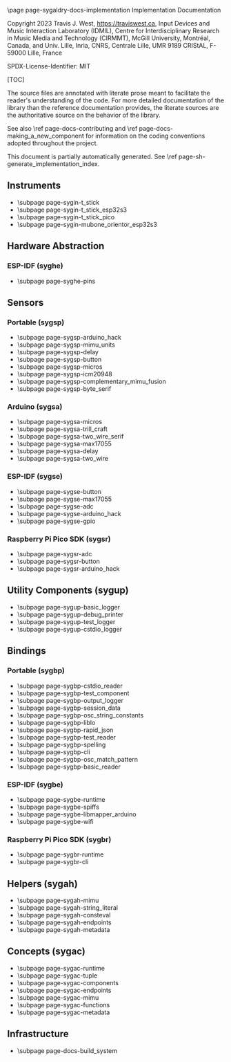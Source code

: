 \page page-sygaldry-docs-implementation Implementation Documentation

Copyright 2023 Travis J. West, https://traviswest.ca, Input Devices and Music
Interaction Laboratory (IDMIL), Centre for Interdisciplinary Research in Music
Media and Technology (CIRMMT), McGill University, Montréal, Canada, and Univ.
Lille, Inria, CNRS, Centrale Lille, UMR 9189 CRIStAL, F-59000 Lille, France

SPDX-License-Identifier: MIT

[TOC]

The source files are annotated with literate prose meant to facilitate the
reader's understanding of the code. For more detailed documentation of the
library than the reference documentation provides, the literate sources are
the authoritative source on the behavior of the library.

See also \ref page-docs-contributing and \ref page-docs-making_a_new_component
for information on the coding conventions adopted throughout the project.

This document is partially automatically generated. See \ref page-sh-generate_implementation_index.

## Instruments
- \subpage page-sygin-t_stick
- \subpage page-sygin-t_stick_esp32s3
- \subpage page-sygin-t_stick_pico
- \subpage page-sygin-mubone_orientor_esp32s3

## Hardware Abstraction

### ESP-IDF (syghe)
- \subpage page-syghe-pins

## Sensors

### Portable (sygsp)
- \subpage page-sygsp-arduino_hack
- \subpage page-sygsp-mimu_units
- \subpage page-sygsp-delay
- \subpage page-sygsp-button
- \subpage page-sygsp-micros
- \subpage page-sygsp-icm20948
- \subpage page-sygsp-complementary_mimu_fusion
- \subpage page-sygsp-byte_serif

### Arduino (sygsa)
- \subpage page-sygsa-micros
- \subpage page-sygsa-trill_craft
- \subpage page-sygsa-two_wire_serif
- \subpage page-sygsa-max17055
- \subpage page-sygsa-delay
- \subpage page-sygsa-two_wire

### ESP-IDF (sygse)
- \subpage page-sygse-button
- \subpage page-sygse-max17055
- \subpage page-sygse-adc
- \subpage page-sygse-arduino_hack
- \subpage page-sygse-gpio

### Raspberry Pi Pico SDK (sygsr)
- \subpage page-sygsr-adc
- \subpage page-sygsr-button
- \subpage page-sygsr-arduino_hack

## Utility Components (sygup)
- \subpage page-sygup-basic_logger
- \subpage page-sygup-debug_printer
- \subpage page-sygup-test_logger
- \subpage page-sygup-cstdio_logger

## Bindings

### Portable (sygbp)
- \subpage page-sygbp-cstdio_reader
- \subpage page-sygbp-test_component
- \subpage page-sygbp-output_logger
- \subpage page-sygbp-session_data
- \subpage page-sygbp-osc_string_constants
- \subpage page-sygbp-liblo
- \subpage page-sygbp-rapid_json
- \subpage page-sygbp-test_reader
- \subpage page-sygbp-spelling
- \subpage page-sygbp-cli
- \subpage page-sygbp-osc_match_pattern
- \subpage page-sygbp-basic_reader

### ESP-IDF (sygbe)
- \subpage page-sygbe-runtime
- \subpage page-sygbe-spiffs
- \subpage page-sygbe-libmapper_arduino
- \subpage page-sygbe-wifi

### Raspberry Pi Pico SDK (sygbr)
- \subpage page-sygbr-runtime
- \subpage page-sygbr-cli

## Helpers (sygah)
- \subpage page-sygah-mimu
- \subpage page-sygah-string_literal
- \subpage page-sygah-consteval
- \subpage page-sygah-endpoints
- \subpage page-sygah-metadata

## Concepts (sygac)
- \subpage page-sygac-runtime
- \subpage page-sygac-tuple
- \subpage page-sygac-components
- \subpage page-sygac-endpoints
- \subpage page-sygac-mimu
- \subpage page-sygac-functions
- \subpage page-sygac-metadata

## Infrastructure
- \subpage page-docs-build_system
